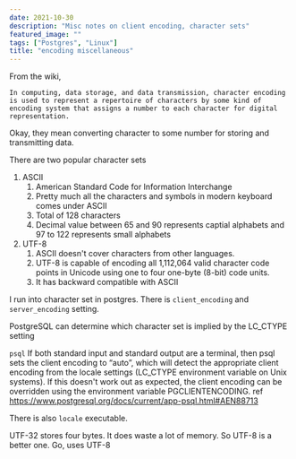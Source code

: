 ```yaml
---
date: 2021-10-30
description: "Misc notes on client encoding, character sets"
featured_image: ""
tags: ["Postgres", "Linux"]
title: "encoding miscellaneous"
---
```


From the wiki,

```
In computing, data storage, and data transmission, character encoding is used to represent a repertoire of characters by some kind of encoding system that assigns a number to each character for digital representation.
```

Okay, they mean converting character to some number for storing and transmitting data.

There are two popular character sets
1. ASCII 
   1. American Standard Code for Information Interchange
   2. Pretty much all the characters and symbols in modern keyboard comes under ASCII 
   3. Total of 128 characters
   4. Decimal value between 65 and 90 represents captial alphabets and 97 to 122 represents small alphabets
2. UTF-8
    1. ASCII doesn't cover characters from other languages. 
    2. UTF-8 is capable of encoding all 1,112,064 valid character code points in Unicode using one to four one-byte (8-bit) code units.
    3. It has backward compatible with ASCII

I run into character set in postgres. There is `client_encoding` and `server_encoding` setting.

PostgreSQL can determine which character set is implied by the LC_CTYPE setting

`psql` If both standard input and standard output are a terminal, then psql sets the client encoding to “auto”, which will detect the appropriate client encoding from the locale settings (LC_CTYPE environment variable on Unix systems). If this doesn't work out as expected, the client encoding can be overridden using the environment variable PGCLIENTENCODING. ref https://www.postgresql.org/docs/current/app-psql.html#AEN88713

There is also `locale` executable.

UTF-32 stores four bytes. It does waste a lot of memory. So UTF-8 is a better one. Go, uses UTF-8